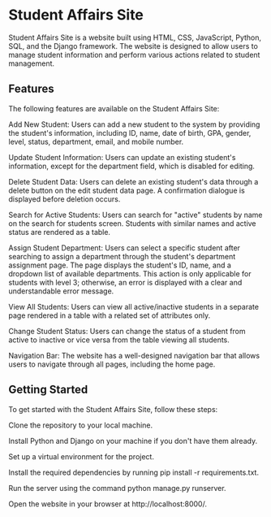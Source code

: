 # **Student Affairs Site**
Student Affairs Site is a website built using HTML, CSS, JavaScript, Python, SQL, and the Django framework. The website is designed to allow users to manage student information and perform various actions related to student management.

## **Features**

The following features are available on the Student Affairs Site:

Add New Student: Users can add a new student to the system by providing the student's information, including ID, name, date of birth, GPA, gender, level, status, department, email, and mobile number.

Update Student Information: Users can update an existing student's information, except for the department field, which is disabled for editing.

Delete Student Data: Users can delete an existing student's data through a delete button on the edit student data page. A confirmation dialogue is displayed before deletion occurs.

Search for Active Students: Users can search for "active" students by name on the search for students screen. Students with similar names and active status are rendered as a table.

Assign Student Department: Users can select a specific student after searching to assign a department through the student's department assignment page. The page displays the student's ID, name, and a dropdown list of available departments. This action is only applicable for students with level 3; otherwise, an error is displayed with a clear and understandable error message.

View All Students: Users can view all active/inactive students in a separate page rendered in a table with a related set of attributes only.

Change Student Status: Users can change the status of a student from active to inactive or vice versa from the table viewing all students.

Navigation Bar: The website has a well-designed navigation bar that allows users to navigate through all pages, including the home page.

## Getting Started

To get started with the Student Affairs Site, follow these steps:

Clone the repository to your local machine.

Install Python and Django on your machine if you don't have them already.

Set up a virtual environment for the project.

Install the required dependencies by running pip install -r requirements.txt.

Run the server using the command python manage.py runserver.

Open the website in your browser at http://localhost:8000/.

